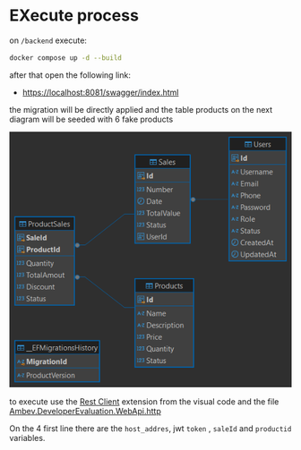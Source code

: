 # EXecute process

on `/backend` execute:

```sh
docker compose up -d --build
```

after that open the following link:
* [https://localhost:8081/swagger/index.html](https://localhost:8081/swagger/index.html)

the migration will be directly applied and the table products on the next diagram will be seeded with 6 fake products

![database diagram](./developer_evaluation_database_diagram.png)

to execute use the [Rest Client](https://marketplace.visualstudio.com/items?itemName=humao.rest-client) extension from the visual code and the file [Ambev.DeveloperEvaluation.WebApi.http](../backend/src/Ambev.DeveloperEvaluation.WebApi/Ambev.DeveloperEvaluation.WebApi.http)

On the 4 first line there are the `host_addres`, jwt `token` , `saleId` and `productid` variables.
